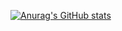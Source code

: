 [![Anurag's GitHub stats](https://github-readme-stats.vercel.app/api?username=Ala-Na&hide=stars&count_private=true&show_icons=true)](https://github.com/anuraghazra/github-readme-stats)
